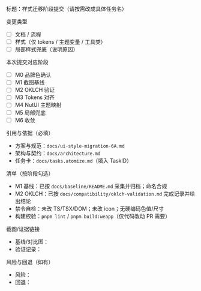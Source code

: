 标题：样式迁移阶段提交（请按需改成具体任务名）

变更类型
- [ ] 文档 / 流程
- [ ] 样式（仅 tokens / 主题变量 / 工具类）
- [ ] 局部样式兜底（说明原因）

本次提交对应阶段
- [ ] M0 品牌色确认
- [ ] M1 截图基线
- [ ] M2 OKLCH 验证
- [ ] M3 Tokens 对齐
- [ ] M4 NutUI 主题映射
- [ ] M5 局部兜底
- [ ] M6 收敛

引用与依据（必填）
- 方案与规范：`docs/ui-style-migration-6A.md`
- 架构与契约：`docs/architecture.md`
- 任务卡：`docs/tasks.atomize.md`（填入 TaskID）

清单（按阶段勾选）
- M1 基线：已按 `docs/baseline/README.md` 采集并归档；命名合规
- M2 OKLCH：已按 `docs/compatibility/oklch-validation.md` 完成记录并给出结论
- 禁令自检：未改 TS/TSX/DOM；未改 icon；无硬编码色值/尺寸
- 构建校验：`pnpm lint` / `pnpm build:weapp`（仅代码改动 PR 需要）

截图/证据链接
- 基线/对比图：
- 验证记录：

风险与回退（如有）
- 风险：
- 回退：

